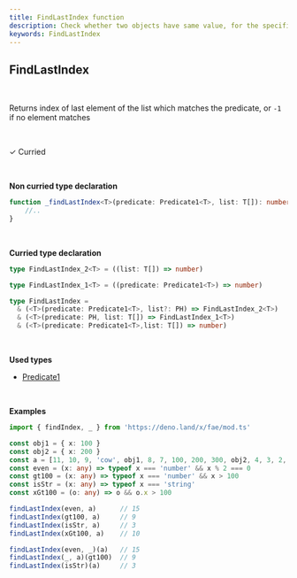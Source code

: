 ```yaml
---
title: FindLastIndex function
description: Check whether two objects have same value, for the specific property.
keywords: FindLastIndex
---
```


## FindLastIndex

<br>

Returns index of last element of the list which matches the predicate, or `-1` if no element matches

<br>

&check; Curried

<br>

**Non curried type declaration**
```typescript
function _findLastIndex<T>(predicate: Predicate1<T>, list: T[]): number {
    //..
}
```

<br>

**Curried type declaration**

```typescript
type FindLastIndex_2<T> = ((list: T[]) => number)

type FindLastIndex_1<T> = ((predicate: Predicate1<T>) => number)

type FindLastIndex =
  & (<T>(predicate: Predicate1<T>, list?: PH) => FindLastIndex_2<T>)
  & (<T>(predicate: PH, list: T[]) => FindLastIndex_1<T>)
  & (<T>(predicate: Predicate1<T>,list: T[]) => number)
```

<br>

**Used types**
* [Predicate1](/types/Predicate1)

<br>

**Examples**
```typescript
import { findIndex, _ } from 'https://deno.land/x/fae/mod.ts'

const obj1 = { x: 100 }
const obj2 = { x: 200 }
const a = [11, 10, 9, 'cow', obj1, 8, 7, 100, 200, 300, obj2, 4, 3, 2, 1, 0]
const even = (x: any) => typeof x === 'number' && x % 2 === 0
const gt100 = (x: any) => typeof x === 'number' && x > 100
const isStr = (x: any) => typeof x === 'string'
const xGt100 = (o: any) => o && o.x > 100

findLastIndex(even, a)      // 15
findLastIndex(gt100, a)     // 9
findLastIndex(isStr, a)     // 3
findLastIndex(xGt100, a)    // 10

findLastIndex(even, _)(a)   // 15
findLastIndex(_, a)(gt100)  // 9
findLastIndex(isStr)(a)     // 3
``` 